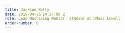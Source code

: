 ```yaml
---
title: Jackson Kelly
date: 2019-04-26 14:27:00 Z
role: Lead Machining Mentor, Student at UMass Lowell
order-number: 6
---
```


